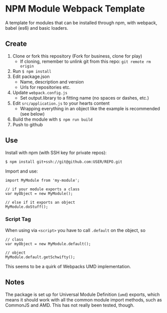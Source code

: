 # NPM Module Webpack Template

A template for modules that can be installed through npm, with webpack, babel (es6) and basic loaders.

## Create

1. Clone or fork this repository (Fork for business, clone for play)
   * If cloning, remember to unlink git from this repo: `git remote rm origin`
1. Run `$ npm install`
1. Edit package.json
    * Name, description and version
    * Urls for repositories etc.
1. Update `webpack.config.js`
    * Set output.library to a fitting name (no spaces or dashes, etc.)
1. Edit `src/application.js` to your hearts content
    * Wrapping everything in an object like the example is recommended (see below)
1. Build the module with `$ npm run build`
1. Push to github

## Use

Install with npm (with SSH key for private repos):

`$ npm install git+ssh://git@github.com:USER/REPO.git`

Import and use:

```
import MyModule from 'my-module';

// if your module exports a class
var myObject = new MyModule();

// else if it exports an object
MyModule.doStuff();
```

### Script Tag

When using via `<script>` you have to call `.default` on the object, so

```
// class
var myObject = new MyModule.default();

// object
MyModule.default.getSchwifty();
```

This seems to be a quirk of Webpacks UMD implementation.

## Notes

The package is set up for Universal Module Definition (`umd`) exports, which means it should work with all the common module import methods, such as CommonJS and AMD. This has not really been tested, though.
